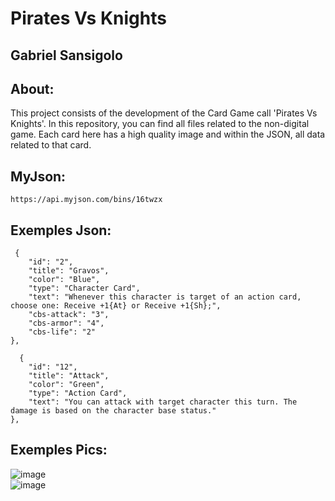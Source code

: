 # Pirates Vs Knights


## Gabriel Sansigolo<br>

## About:<br>
This project consists of the development of the Card Game call 'Pirates Vs Knights'. In this repository, you can find all files related to the non-digital game. Each card here has a high quality image and within the JSON, all data related to that card.


## MyJson:<br>

```
https://api.myjson.com/bins/16twzx

```

## Exemples Json:<br>

```
 {
    "id": "2",
    "title": "Gravos",
    "color": "Blue",
    "type": "Character Card",
    "text": "Whenever this character is target of an action card, choose one: Receive +1{At} or Receive +1{Sh};",
    "cbs-attack": "3",
    "cbs-armor": "4",
    "cbs-life": "2"
},

```


```
  {
    "id": "12",
    "title": "Attack",
    "color": "Green",
    "type": "Action Card",
    "text": "You can attack with target character this turn. The damage is based on the character base status."
},

```

## Exemples Pics:<br>
![image](https://raw.githubusercontent.com/GSansigolo/Json-Cartas-Piratas-e-Cavaleiros/master/Cards%20Pic/Carta002.png)<br>
![image](https://raw.githubusercontent.com/GSansigolo/Json-Cartas-Piratas-e-Cavaleiros/master/Cards%20Pic/Carta012.png)<br>


